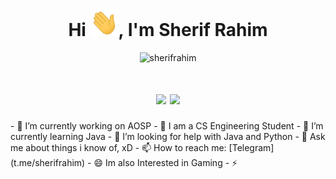 
<h1 align="center">Hi <img src="https://raw.githubusercontent.com/ABSphreak/ABSphreak/master/gifs/Hi.gif" width="45px" />, I'm Sherif Rahim </h1>
<p align="center"> <img src="https://github-readme-stats.vercel.app/api?username=sherifrahim&count_private=true&show_icons=true&theme=dracula" alt="sherifrahim" /> </p>
<h1 align="center"><img src="https://raw.githubusercontent.com/iampavangandhi/iampavangandhi/master/gifs/Hi.gif" width="25px"> <img src="https://komarev.com/ghpvc/?username=Ayushd70"></h1></h2>
- 🔭 I’m currently working on AOSP
- 🏢 I am a CS Engineering Student
- 🌱 I’m currently learning Java 
- 🤔 I’m looking for help with Java and Python
- 💬 Ask me about things i know of, xD
- 📫 How to reach me: [Telegram](t.me/sherifrahim)
- 😄 Im also Interested in Gaming - ⚡  

<!--
**sherifrahim/sherifrahim** is a ✨ _special_ ✨ repository because its `README.md` (this file) appears on your GitHub profile.
-->
